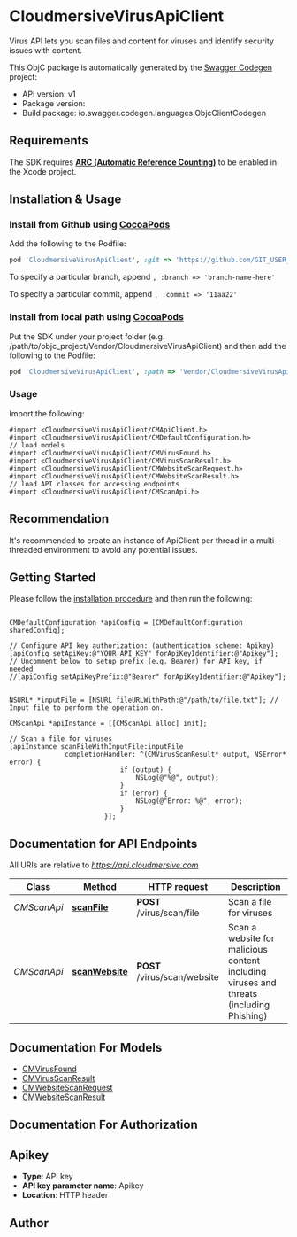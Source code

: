 # CloudmersiveVirusApiClient

Virus API lets you scan files and content for viruses and identify security issues with content.

This ObjC package is automatically generated by the [Swagger Codegen](https://github.com/swagger-api/swagger-codegen) project:

- API version: v1
- Package version: 
- Build package: io.swagger.codegen.languages.ObjcClientCodegen

## Requirements

The SDK requires [**ARC (Automatic Reference Counting)**](http://stackoverflow.com/questions/7778356/how-to-enable-disable-automatic-reference-counting) to be enabled in the Xcode project.

## Installation & Usage
### Install from Github using [CocoaPods](https://cocoapods.org/)

Add the following to the Podfile:

```ruby
pod 'CloudmersiveVirusApiClient', :git => 'https://github.com/GIT_USER_ID/GIT_REPO_ID.git'
```

To specify a particular branch, append `, :branch => 'branch-name-here'`

To specify a particular commit, append `, :commit => '11aa22'`

### Install from local path using [CocoaPods](https://cocoapods.org/)

Put the SDK under your project folder (e.g. /path/to/objc_project/Vendor/CloudmersiveVirusApiClient) and then add the following to the Podfile:

```ruby
pod 'CloudmersiveVirusApiClient', :path => 'Vendor/CloudmersiveVirusApiClient'
```

### Usage

Import the following:

```objc
#import <CloudmersiveVirusApiClient/CMApiClient.h>
#import <CloudmersiveVirusApiClient/CMDefaultConfiguration.h>
// load models
#import <CloudmersiveVirusApiClient/CMVirusFound.h>
#import <CloudmersiveVirusApiClient/CMVirusScanResult.h>
#import <CloudmersiveVirusApiClient/CMWebsiteScanRequest.h>
#import <CloudmersiveVirusApiClient/CMWebsiteScanResult.h>
// load API classes for accessing endpoints
#import <CloudmersiveVirusApiClient/CMScanApi.h>

```

## Recommendation

It's recommended to create an instance of ApiClient per thread in a multi-threaded environment to avoid any potential issues.

## Getting Started

Please follow the [installation procedure](#installation--usage) and then run the following:

```objc

CMDefaultConfiguration *apiConfig = [CMDefaultConfiguration sharedConfig];

// Configure API key authorization: (authentication scheme: Apikey)
[apiConfig setApiKey:@"YOUR_API_KEY" forApiKeyIdentifier:@"Apikey"];
// Uncomment below to setup prefix (e.g. Bearer) for API key, if needed
//[apiConfig setApiKeyPrefix:@"Bearer" forApiKeyIdentifier:@"Apikey"];


NSURL* *inputFile = [NSURL fileURLWithPath:@"/path/to/file.txt"]; // Input file to perform the operation on.

CMScanApi *apiInstance = [[CMScanApi alloc] init];

// Scan a file for viruses
[apiInstance scanFileWithInputFile:inputFile
              completionHandler: ^(CMVirusScanResult* output, NSError* error) {
                            if (output) {
                                NSLog(@"%@", output);
                            }
                            if (error) {
                                NSLog(@"Error: %@", error);
                            }
                        }];

```

## Documentation for API Endpoints

All URIs are relative to *https://api.cloudmersive.com*

Class | Method | HTTP request | Description
------------ | ------------- | ------------- | -------------
*CMScanApi* | [**scanFile**](docs/CMScanApi.md#scanfile) | **POST** /virus/scan/file | Scan a file for viruses
*CMScanApi* | [**scanWebsite**](docs/CMScanApi.md#scanwebsite) | **POST** /virus/scan/website | Scan a website for malicious content including viruses and threats (including Phishing)


## Documentation For Models

 - [CMVirusFound](docs/CMVirusFound.md)
 - [CMVirusScanResult](docs/CMVirusScanResult.md)
 - [CMWebsiteScanRequest](docs/CMWebsiteScanRequest.md)
 - [CMWebsiteScanResult](docs/CMWebsiteScanResult.md)


## Documentation For Authorization


## Apikey

- **Type**: API key
- **API key parameter name**: Apikey
- **Location**: HTTP header


## Author




